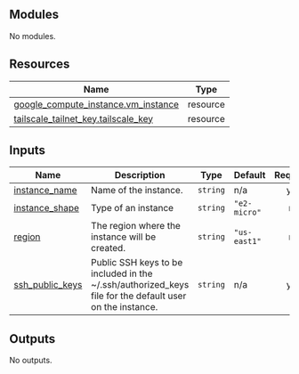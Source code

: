 <!-- BEGIN_TF_DOCS -->
## Modules

No modules.

## Resources

| Name | Type |
|------|------|
| [google_compute_instance.vm_instance](https://registry.terraform.io/providers/hashicorp/google/latest/docs/resources/compute_instance) | resource |
| [tailscale_tailnet_key.tailscale_key](https://registry.terraform.io/providers/hashicorp/tailscale/latest/docs/resources/tailnet_key) | resource |

## Inputs

| Name | Description | Type | Default | Required |
|------|-------------|------|---------|:--------:|
| <a name="input_instance_name"></a> [instance\_name](#input\_instance\_name) | Name of the instance. | `string` | n/a | yes |
| <a name="input_instance_shape"></a> [instance\_shape](#input\_instance\_shape) | Type of an instance | `string` | `"e2-micro"` | no |
| <a name="input_region"></a> [region](#input\_region) | The region where the instance will be created. | `string` | `"us-east1"` | no |
| <a name="input_ssh_public_keys"></a> [ssh\_public\_keys](#input\_ssh\_public\_keys) | Public SSH keys to be included in the ~/.ssh/authorized\_keys file for the default user on the instance. | `string` | n/a | yes |

## Outputs

No outputs.
<!-- END_TF_DOCS -->